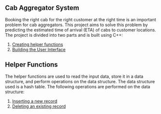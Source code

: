 ## Cab Aggregator System
Booking the right cab for the right customer at the right time is an important problem for cab aggregators. This project aims to solve this problem by predicting the estimated time of arrival (ETA) of cabs to customer locations. The project is divided into two parts and is built using C++:
1. [Creating helper functions](#helper-functions)
2. [Building the User Interface](#user-interface)

## Helper Functions
The helper functions are used to read the input data, store it in a data structure, and perform operations on the data structure. The data structure used is a hash table. The following operations are performed on the data structure:
1. [Inserting a new record](#inserting-a-new-record)
2. [Deleting an existing record](#deleting-an-existing-record)

